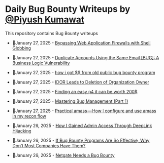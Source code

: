 # Daily Bug Bounty Writeups by [@Piyush Kumawat](https://twitter.com/piyush_supiy) 
This repository contains Bug Bounty writeups

<!-- BLOG-POST-LIST:START -->
 - 💯January 27, 2025 - [Bypassing Web Application Firewalls with Shell Globbing](https://0xkratos.medium.com/bypassing-web-application-firewalls-with-shell-globbing-8af82ff0cc8a?source=rss------bug_bounty-5) 

 - 💯January 27, 2025 - [Duplicate Accounts Using the Same Email [BUG]: A Business Logic Vulnerability](https://medium.com/@osamamohamed21212121/duplicate-accounts-using-the-same-email-bug-a-business-logic-vulnerability-d1852a589c79?source=rss------bug_bounty-5) 

 - 💯January 27, 2025 - [how i got $$ from old public bug bounty program](https://medium.com/@ibrahimsyamgame/how-i-got-from-old-public-bug-bounty-program-aee4af074bbd?source=rss------bug_bounty-5) 

 - 💯January 27, 2025 - [IDOR Leads to Deletion of Organization Owner](https://medium.com/@saurabhcsec/idor-leads-to-deletion-of-organization-owner-0f0deb6a71aa?source=rss------bug_bounty-5) 

 - 💯January 27, 2025 - [Finding an easy p4 it can be worth 200$](https://medium.com/infosecmatrix/finding-a-easy-p4-it-can-be-worth-200-ddd90ffe08d8?source=rss------bug_bounty-5) 

 - 💯January 27, 2025 - [Mastering Bug Management &lpar;Part 1&rpar;](https://medium.com/@vadoliya.nikhil99/mastering-bug-management-part-1-f951e1cf46d0?source=rss------bug_bounty-5) 

 - 💯January 27, 2025 - [Practical amass — How I configure and use amass in my recon flow](https://medium.com/@samhilliard/practical-amass-how-i-configure-and-use-amass-in-my-recon-flow-94b8814b9025?source=rss------bug_bounty-5) 

 - 💯January 26, 2025 - [How I Gained Admin Access Through DeepLink Hijacking](https://medium.com/@k3r0/privilege-escalation-via-deeplink-hijacking-23b30f74b0ff?source=rss------bug_bounty-5) 

 - 💯January 26, 2025 - [If Bug Bounty Programs Are So Effective, Why Don’t Most Companies Have Them?](https://medium.com/@hackrate/if-bug-bounty-programs-are-so-effective-why-dont-most-companies-have-them-fbba2f221089?source=rss------bug_bounty-5) 

 - 💯January 26, 2025 - [Netgate Needs a Bug Bounty](https://medium.com/cloud-security/netgate-needs-a-bug-bounty-90ae5eebe821?source=rss------bug_bounty-5) 
<!-- BLOG-POST-LIST:END -->
